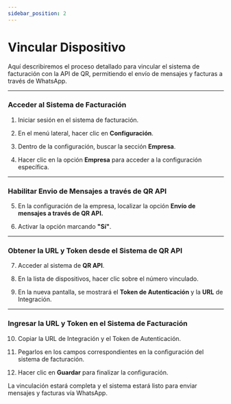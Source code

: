 ```yaml
---
sidebar_position: 2
---
```


<div className="mi-cuadro">

# Vincular Dispositivo

Aquí describiremos el proceso detallado para vincular el sistema de facturación con la API de QR, permitiendo el envío de mensajes y facturas a través de WhatsApp.

---

### Acceder al Sistema de Facturación

1. Iniciar sesión en el sistema de facturación.

2. En el menú lateral, hacer clic en **Configuración**.

3. Dentro de la configuración, buscar la sección **Empresa**.

4. Hacer clic en la opción **Empresa** para acceder a la configuración específica.

---

### Habilitar Envio de Mensajes a través de QR API

5. En la configuración de la empresa, localizar la opción **Envío de mensajes a través de QR API.**

6. Activar la opción marcando **"Sí"**.

---

### Obtener la URL y Token desde el Sistema de QR API

7. Acceder al sistema de **QR API**.

8. En la lista de dispositivos, hacer clic sobre el número vinculado.

9. En la nueva pantalla, se mostrará el **Token de Autenticación** y la **URL** de Integración.

---

### Ingresar la URL y Token en el Sistema de Facturación

10. Copiar la URL de Integración y el Token de Autenticación.

11. Pegarlos en los campos correspondientes en la configuración del sistema de facturación.

12. Hacer clic en **Guardar** para finalizar la configuración.

La vinculación estará completa y el sistema estará listo para enviar mensajes y facturas vía WhatsApp.


</div>